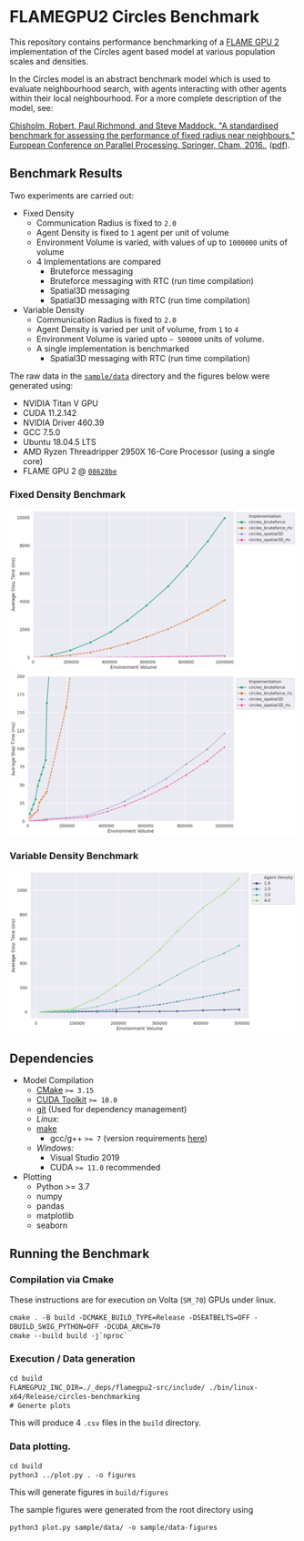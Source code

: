 # FLAMEGPU2 Circles Benchmark


This repository contains performance benchmarking of a [FLAME GPU 2](https://github.com/FLAMEGPU/FLAMEGPU2_dev) implementation of the Circles agent based model at various population scales and densities.

In the Circles model is an abstract benchmark model which is used to evaluate neighbourhood search, with agents interacting with other agents within their local neighbourhood. 
For a more complete description of the model, see:

[Chisholm, Robert, Paul Richmond, and Steve Maddock. "A standardised benchmark for assessing the performance of fixed radius near neighbours." European Conference on Parallel Processing. Springer, Cham, 2016.](https://doi.org/10.1007/978-3-319-58943-5_25), ([pdf](https://eprints.whiterose.ac.uk/104079/1/paper.pdf)).

## Benchmark Results 


Two experiments are carried out:

+ Fixed Density
    + Communication Radius is fixed to `2.0`
    + Agent Density is fixed to `1` agent per unit of volume 
    + Environment Volume is varied, with values of up to `1000000` units of volume
    + 4 Implementations are compared
        + Bruteforce messaging 
        + Bruteforce messaging with RTC (run time compilation)
        + Spatial3D messaging 
        + Spatial3D messaging with RTC (run time compilation) 
+ Variable Density
    + Communication Radius is fixed to `2.0`
    + Agent Density is varied per unit of volume, from `1` to `4`
    + Environment Volume is varied upto `~ 500000` units of volume.
    + A single implementation is benchmarked
        + Spatial3D messaging with RTC (run time compilation)


The raw data in the [`sample/data`](sample/data) directory and the figures below were generated using:

+ NVIDIA Titan V GPU
+ CUDA 11.2.142
+ NVIDIA Driver 460.39
+ GCC 7.5.0
+ Ubuntu 18.04.5 LTS
+ AMD Ryzen Threadripper 2950X 16-Core Processor (using a single core)
+ FLAME GPU 2 @ [`08628be`](https://github.com/FLAMEGPU/FLAMEGPU2_dev/tree/08628be)

### Fixed Density Benchmark

[![Fixed Density Benchmark](sample/figures/fixed-density--volume--step-ms--model--all.png)](sample/figures/fixed-density--volume--step-ms--model--all.png)
[![Fixed Density Benchmark Zoomed](sample/figures/fixed-density--volume--step-ms--model--zoomed.png)](sample/figures/fixed-density--volume--step-ms--model--zoomed.png)

### Variable Density Benchmark
[![variable-density volume](sample/figures/variable-density--volume--step-ms--density--3drtc.png)](sample/figures/variable-density--volume--step-ms--density--3drtc.png)

## Dependencies 

+ Model Compilation
    + [CMake](https://cmake.org/) `>= 3.15`
    + [CUDA Toolkit](https://developer.nvidia.com/cuda-toolkit) `>= 10.0`
    + [git](https://git-scm.com/) (Used for dependency management)
    + *Linux:*
    + [make](https://www.gnu.org/software/make/)
        + gcc/g++ `>= 7` (version requirements [here](https://docs.nvidia.com/cuda/cuda-installation-guide-linux/index.html#system-requirements))
    + *Windows:*
        + Visual Studio 2019
        + CUDA `>= 11.0` recommended
+ Plotting
    + Python >= 3.7
    + numpy
    + pandas
    + matplotlib
    + seaborn
## Running the Benchmark

### Compilation via Cmake

These instructions are for execution on Volta (`SM_70`) GPUs under linux.

```
cmake . -B build -DCMAKE_BUILD_TYPE=Release -DSEATBELTS=OFF -DBUILD_SWIG_PYTHON=OFF -DCUDA_ARCH=70
cmake --build build -j`nproc` 
```


### Execution / Data generation

```
cd build
FLAMEGPU2_INC_DIR=./_deps/flamegpu2-src/include/ ./bin/linux-x64/Release/circles-benchmarking 
# Generte plots
```

This will produce 4 `.csv` files in the `build` directory.

### Data plotting.

```
cd build
python3 ../plot.py . -o figures
```

This will generate figures in `build/figures`

The sample figures were generated from the root directory using

```
python3 plot.py sample/data/ -o sample/data-figures
```
